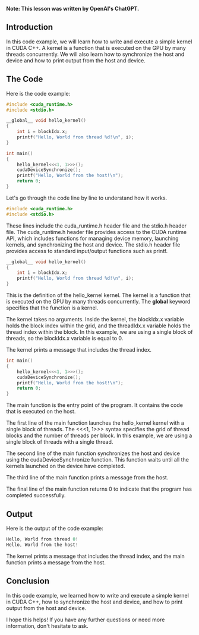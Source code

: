 **Note: This lesson was written by OpenAI's ChatGPT.**

## Introduction

In this code example, we will learn how to write and execute a simple kernel in CUDA C++. A kernel is a function that is executed on the GPU by many threads concurrently. We will also learn how to synchronize the host and device and how to print output from the host and device.

## The Code
Here is the code example:

```cpp
#include <cuda_runtime.h>
#include <stdio.h>

__global__ void hello_kernel()
{
    int i = blockIdx.x;
    printf("Hello, World from thread %d!\n", i);
}

int main()
{
    hello_kernel<<<1, 1>>>();
    cudaDeviceSynchronize();
    printf("Hello, World from the host!\n");
    return 0;
}
```
Let's go through the code line by line to understand how it works.

```cpp
#include <cuda_runtime.h>
#include <stdio.h>
```

These lines include the cuda_runtime.h header file and the stdio.h header file. The cuda_runtime.h header file provides access to the CUDA runtime API, which includes functions for managing device memory, launching kernels, and synchronizing the host and device. The stdio.h header file provides access to standard input/output functions such as printf.

```cpp
__global__ void hello_kernel()
{
    int i = blockIdx.x;
    printf("Hello, World from thread %d!\n", i);
}
```

This is the definition of the hello_kernel kernel. The kernel is a function that is executed on the GPU by many threads concurrently. The __global__ keyword specifies that the function is a kernel.

The kernel takes no arguments. Inside the kernel, the blockIdx.x variable holds the block index within the grid, and the threadIdx.x variable holds the thread index within the block. In this example, we are using a single block of threads, so the blockIdx.x variable is equal to 0.

The kernel prints a message that includes the thread index.

```cpp
int main()
{
    hello_kernel<<<1, 1>>>();
    cudaDeviceSynchronize();
    printf("Hello, World from the host!\n");
    return 0;
}
```

The main function is the entry point of the program. It contains the code that is executed on the host.

The first line of the main function launches the hello_kernel kernel with a single block of threads. The <<<1, 1>>> syntax specifies the grid of thread blocks and the number of threads per block. In this example, we are using a single block of threads with a single thread.

The second line of the main function synchronizes the host and device using the cudaDeviceSynchronize function. This function waits until all the kernels launched on the device have completed.

The third line of the main function prints a message from the host.

The final line of the main function returns 0 to indicate that the program has completed successfully.

## Output

Here is the output of the code example:

```cpp
Hello, World from thread 0!
Hello, World from the host!
```
The kernel prints a message that includes the thread index, and the main function prints a message from the host.

## Conclusion

In this code example, we learned how to write and execute a simple kernel in CUDA C++, how to synchronize the host and device, and how to print output from the host and device.

I hope this helps! If you have any further questions or need more information, don't hesitate to ask.
